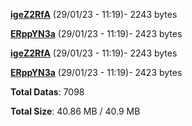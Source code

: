 [**igeZ2RfA**](/data/igeZ2RfA.txt) (29/01/23 - 11:19)- 2243 bytes

[**ERppYN3a**](/data/ERppYN3a.txt) (29/01/23 - 11:19)- 2423 bytes

[**igeZ2RfA**](/data/igeZ2RfA.txt) (29/01/23 - 11:19)- 2243 bytes

[**ERppYN3a**](/data/ERppYN3a.txt) (29/01/23 - 11:19)- 2423 bytes

**Total Datas**: 7098

**Total Size**: 40.86 MB / 40.9 MB